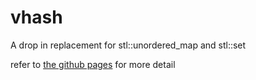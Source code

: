 vhash
=====

A drop in replacement for stl::unordered_map and stl::set

refer to [the github pages](http://wcy123.github.io/vhash/) for more detail
